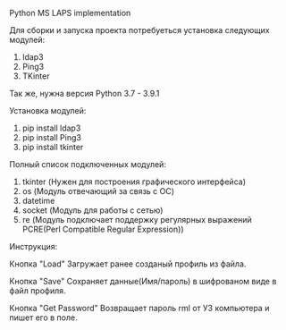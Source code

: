 Python MS LAPS implementation

Для сборки и запуска проекта потребуеться установка следующих модулей:

1) ldap3
2) Ping3
3) TKinter

Так же, нужна версия Python 3.7 - 3.9.1

Установка модулей:

1) pip install ldap3
2) pip install Ping3
3) pip install tkinter

Полный список подключенных модулей:

1) tkinter (Нужен для построения графического интерфейса)
2) os (Модуль отвечающий за связь с ОС)
3) datetime
4) socket (Модуль для работы с сетью)
5) re (Модуль подключает поддержку регулярных выражений PCRE(Perl Compatible Regular Expression))

Инструкция:

Кнопка "Load" Загружает ранее созданый профиль из файла.

Кнопка "Save" Сохраняет данные(Имя/пароль) в шифрованом виде в файл профиля.

Кнопка "Get Password" Возвращает пароль rml от УЗ компьютера и пишет его в поле.